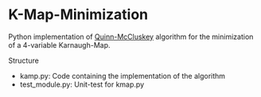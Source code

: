 # K-Map-Minimization
Python implementation of [Quinn-McCluskey](https://en.wikipedia.org/wiki/Quine%E2%80%93McCluskey_algorithm#:~:text=The%20Quine%E2%80%93McCluskey%20algorithm%20is,to%20as%20the%20tabulation%20method.) algorithm for the minimization of a 4-variable Karnaugh-Map.

Structure
- kamp.py: Code containing the implementation of the algorithm
- test_module.py: Unit-test for kmap.py
